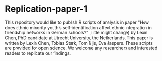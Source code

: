 # Replication-paper-1
This repository would like to publish R scripts of analysis in paper "How does ethnic minority youth’s self-identification affect ethnic integration in friendship networks in German schools?" (Title might change) by Lexin Chen, PhD candidate at Utrecht University, the Netherlands. This paper is written by Lexin Chen, Tobias Stark, Tom Nijs, Eva Jaspers.
These scripts are provided for open science. We welcome any researchers and interested readers to replicate our findings.
